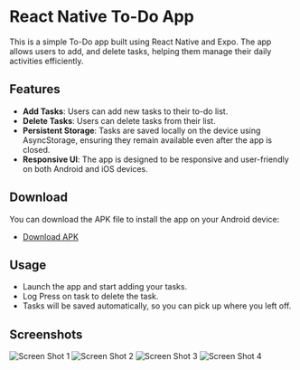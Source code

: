 # React Native To-Do App

This is a simple To-Do app built using React Native and Expo. The app allows users to add, and delete tasks, helping them manage their daily activities efficiently.

## Features

- **Add Tasks**: Users can add new tasks to their to-do list.
- **Delete Tasks**: Users can delete tasks from their list.
- **Persistent Storage**: Tasks are saved locally on the device using AsyncStorage, ensuring they remain available even after the app is closed.
- **Responsive UI**: The app is designed to be responsive and user-friendly on both Android and iOS devices.

## Download

You can download the APK file to install the app on your Android device:

- [Download APK](./Todo.apk)

## Usage

- Launch the app and start adding your tasks.
- Log Press on task to delete the task.
- Tasks will be saved automatically, so you can pick up where you left off.

## Screenshots

![Screen Shot 1](./assets//screenShot/1.jpg)
![Screen Shot 2](./assets//screenShot/2.jpg)
![Screen Shot 3](./assets//screenShot/3.jpg)
![Screen Shot 4](./assets//screenShot/4.jpg)
